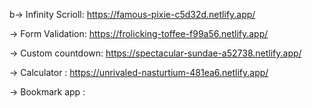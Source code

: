 b-> Infinity Scrioll: https://famous-pixie-c5d32d.netlify.app/ </br>

-> Form Validation: https://frolicking-toffee-f99a56.netlify.app/ </br>

-> Custom countdown: https://spectacular-sundae-a52738.netlify.app/ </br>

-> Calculator : https://unrivaled-nasturtium-481ea6.netlify.app/ </br>

-> Bookmark app : 